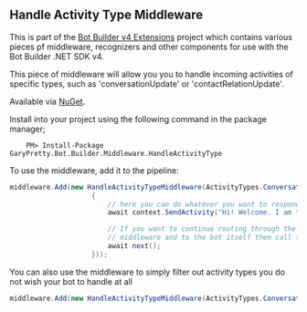 ## Handle Activity Type Middleware

This is part of the [Bot Builder v4 Extensions](../../) project which contains various pieces pf middleware, recognizers and other components for use with the Bot Builder .NET SDK v4.

This piece of middleware will allow you you to handle incoming activities of specific types, such as 'conversationUpdate' or 'contactRelationUpdate'.

Available via [NuGet](https://www.nuget.org/packages/GaryPretty.Bot.Builder.Middleware.HandleActivityType/).

Install into your project using the following command in the package manager;
```
    PM> Install-Package GaryPretty.Bot.Builder.Middleware.HandleActivityType
```

To use the middleware, add it to the pipeline:

```cs
middleware.Add(new HandleActivityTypeMiddleware(ActivityTypes.ConversationUpdate, async (context, next) =>
                    {
                        // here you can do whatever you want to respond to the activity
                        await context.SendActivity("Hi! Welcome. I am the bot :)");

                        // If you want to continue routing through the pipeline to additional
                        // middleware and to the bot itself then call the following line.
                        await next();
                    }));
```

You can also use the middleware to simply filter out activity types you do not wish your bot to handle at all

```cs
middleware.Add(new HandleActivityTypeMiddleware(ActivityTypes.ConversationUpdate, async (context, next) => { }));
```